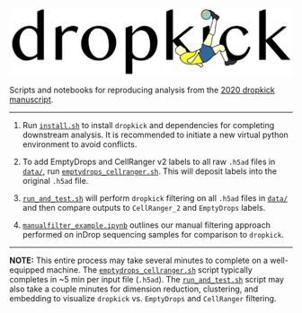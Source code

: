 ![Alt text](data/dropkick_logo.png)

Scripts and notebooks for reproducing analysis from the [2020 dropkick manuscript](https://doi.org/10.1101/2020.10.08.332288).

---

1. Run [`install.sh`](install.sh) to install `dropkick` and dependencies for completing downstream analysis. It is recommended to initiate a new virtual python environment to avoid conflicts.

2. To add EmptyDrops and CellRanger v2 labels to all raw `.h5ad` files in [`data/`](data/), run [`emptydrops_cellranger.sh`](emptydrops_cellranger.sh). This will deposit labels into the original `.h5ad` file.

3. [`run_and_test.sh`](run_and_test.sh) will perform `dropkick` filtering on all `.h5ad` files in [`data/`](data/) and then compare outputs to `CellRanger_2` and `EmptyDrops` labels.

4. [`manualfilter_example.ipynb`](manualfilter_example.ipynb) outlines our manual filtering approach performed on inDrop sequencing samples for comparison to `dropkick`.

---

**NOTE:** This entire process may take several minutes to complete on a well-equipped machine. The [`emptydrops_cellranger.sh`](emptydrops_cellranger.sh) script typically completes in ~5 min per input file (`.h5ad`). The [`run_and_test.sh`](run_and_test.sh) script may also take a couple minutes for dimension reduction, clustering, and embedding to visualize `dropkick` vs. `EmptyDrops` and `CellRanger` filtering.
